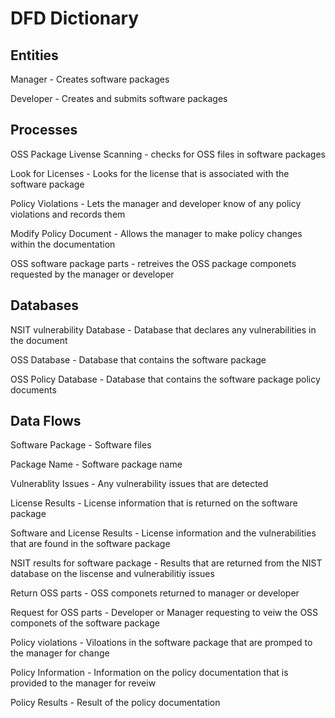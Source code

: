 # DFD Dictionary
## Entities
Manager - Creates software packages

Developer - Creates and submits software packages

## Processes
OSS Package Livense Scanning - checks for OSS files in software packages

Look for Licenses - Looks for the license that is associated with the software package

Policy Violations - Lets the manager and developer know of any policy violations and records them

Modify Policy Document - Allows the manager to make policy changes within the documentation

OSS software package parts - retreives the OSS package componets requested by the manager or developer

## Databases
NSIT vulnerability Database - Database that declares any vulnerabilities in the document

OSS Database - Database that contains the software package

OSS Policy Database - Database that contains the software package policy documents

## Data Flows
Software Package - Software files

Package Name - Software package name

Vulnerablity Issues - Any vulnerability issues that are detected 

License Results - License information that is returned on the software package

Software and License Results - License information and the vulnerabilities that are found in the software package

NSIT results for software package - Results that are returned from the NIST database on the liscense and vulnerabilitiy issues

Return OSS parts - OSS componets returned to manager or developer

Request for OSS parts - Developer or Manager requesting to veiw the OSS componets of the software package

Policy violations - Viloations in the software package that are promped to the manager for change

Policy Information - Information on the policy documentation that is provided to the manager for reveiw

Policy Results - Result of the policy documentation



